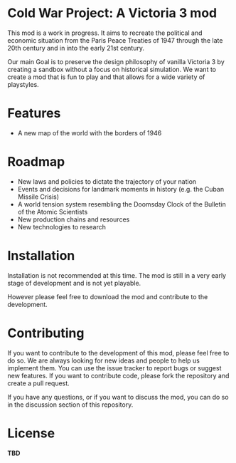 # Cold War Project: A Victoria 3 mod

This mod is a work in progress. It aims to recreate the political and economic situation from the Paris Peace Treaties of 1947 through the late 20th century and in into the early 21st century. 

Our main Goal is to preserve the design philosophy of vanilla Victoria 3 by creating a sandbox without a focus on historical simulation. We want to create a mod that is fun to play and that allows for a wide variety of playstyles.

# Features

* A new map of the world with the borders of 1946

# Roadmap

* New laws and policies to dictate the trajectory of your nation
* Events and decisions for landmark moments in history (e.g. the Cuban Missile Crisis)
* A world tension system resembling the Doomsday Clock of the Bulletin of the Atomic Scientists
* New production chains and resources
* New technologies to research
  
# Installation
Installation is not recommended at this time. The mod is still in a very early stage of development and is not yet playable.

However please feel free to download the mod and contribute to the development.

# Contributing
If you want to contribute to the development of this mod, please feel free to do so. We are always looking for new ideas and people to help us implement them. You can use the issue tracker to report bugs or suggest new features. If you want to contribute code, please fork the repository and create a pull request.

If you have any questions, or if you want to discuss the mod, you can do so in the discussion section of this repository.

# License
**TBD**
